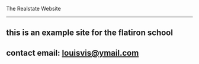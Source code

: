 The Realstate Website

----

## this is an example site for the flatiron school

## contact email:  louisvis@ymail.com
